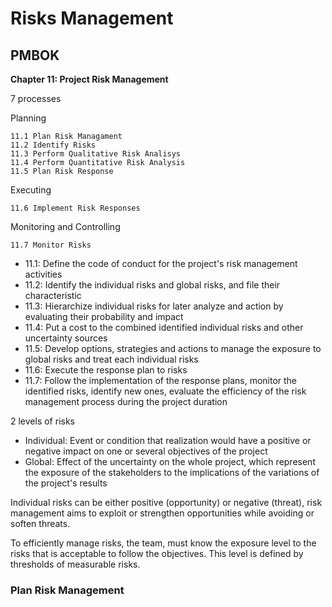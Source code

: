# Risks Management

## PMBOK

**Chapter 11: Project Risk Management**

7 processes

Planning

    11.1 Plan Risk Managament
    11.2 Identify Risks
    11.3 Perform Qualitative Risk Analisys
    11.4 Perform Quantitative Risk Analysis
    11.5 Plan Risk Response

Executing
    
    11.6 Implement Risk Responses
    
Monitoring and Controlling
    
    11.7 Monitor Risks
    
+ 11.1: Define the code of conduct for the project's risk management activities
+ 11.2: Identify the individual risks and global risks, and file their characteristic
+ 11.3: Hierarchize individual risks for later analyze and action by evaluating their probability and impact
+ 11.4: Put a cost to the combined identified individual risks and other uncertainty sources
+ 11.5: Develop options, strategies and actions to manage the exposure to global risks and treat each individual risks
+ 11.6: Execute the response plan to risks
+ 11.7: Follow the implementation of the response plans, monitor the identified risks, identify new ones, evaluate the 
efficiency of the risk management process during the project duration

2 levels of risks
+ Individual: Event or condition that realization would have a positive or negative impact on one or several objectives
of the project
+ Global: Effect of the uncertainty on the whole project, which represent the exposure of the stakeholders to the 
implications of the variations of the project's results

Individual risks can be either positive (opportunity) or negative (threat), risk management aims to exploit or 
strengthen opportunities while avoiding or soften threats.

To efficiently manage risks, the team, must know the exposure level to the risks that is acceptable to follow the 
objectives. This level is defined by thresholds of measurable risks. 

### Plan Risk Management

